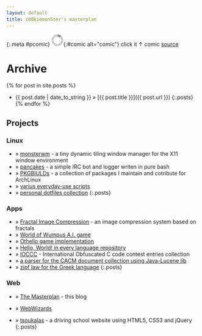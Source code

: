 ```yaml
---
layout: default
title: c00kiemon5ter's masterplan
---
```


{:.meta #pcomic}
![loading](/images/load.gif "downloading"){:#comic alt="comic"}
click it ↑ comic [source]()

Archive
=======
{% for post in site.posts %}
* <span>{{ post.date | date_to_string }}</span> &#187; [{{ post.title }}]({{ post.url }})
{:.posts}
{% endfor %}

Projects
--------

### Linux
* &#187; [monsterwm][mwm] - a tiny dynamic tiling window manager for the X11 window environment
* &#187; [pancakes][pnck] - a simple IRC bot and logger writen in pure bash
* &#187; [PKGBIULDs][pkg] - a collection of packages I maintain and cotribute for ArchLinux
* &#187; [varius everyday-use scripts][script]
* &#187; [personal dotfiles collection][dot]
{:.posts}

### Apps
* &#187; [Fractal Image Compression][fic] - an image compression system based on fractals
* &#187; [World of Wumpus A.I. game][ww]
* &#187; [Othello game implementation][othello]
* &#187; [Hello, World! in every language repository][hw]
* &#187; [IOCCC][ioccc] - International Obfuscated C code contest entries collection
* &#187; [a parser for the CACM document collection using Java-Lucene lib][lucene-cacm]
* &#187; [zipf law for the Greek language][zipf]
{:.posts}

### Web
* &#187; [The Masterplan][blog] - this blog
* &#187; [WebWizards][ww]
* &#187; [tsoukalas][tsk] - a driving school website using HTML5, CSS3 and jQuery
{:.posts}

  [mwm]: https://github.com/c00kiemon5ter/monsterwm
  [pnck]: https://github.com/c00kiemon5ter/Pancakes
  [tsk]: http://tsoukalas.net
  [ww]: http://webwizards.github.com/WebWizards/
  [fic]: http://c00kiemon5ter.github.com/Fractal-Image-Compression
  [wumpus]: https://github.com/c00kiemon5ter/WorldOfWumpus
  [othello]: https://github.com/c00kiemon5ter/Othello
  [hw]: https://github.com/c00kiemon5ter/hello-world
  [ioccc]: https://github.com/c00kiemon5ter/ioccc-obfuscated-c-contest
  [pkg]: https://github.com/c00kiemon5ter/PKGBUILDs
  [blog]: https://github.com/c00kiemon5ter/c00kiemon5ter.github.com
  [lucene-cacm]: https://github.com/c00kiemon5ter/LuceneEval
  [zipf]: http://c00kiemon5ter.github.com/zipf/
  [script]: https://github.com/c00kiemon5ter/scripts
  [dot]: https://github.com/c00kiemon5ter/dotfiles

<script type="text/javascript" src="/scripts/comic.js"></script>

